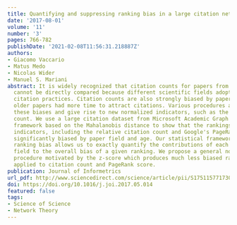 ```yaml
---
title: Quantifying and suppressing ranking bias in a large citation network
date: '2017-08-01'
volume: '11'
number: '3'
pages: 766-782
publishDate: '2021-02-08T11:56:31.218887Z'
authors:
- Giacomo Vaccario
- Matus Medo
- Nicolas Wider
- Manuel S. Mariani
abstract: It is widely recognized that citation counts for papers from different fields
  cannot be directly compared because different scientific fields adopt different
  citation practices. Citation counts are also strongly biased by paper age since
  older papers had more time to attract citations. Various procedures aim at suppressing
  these biases and give rise to new normalized indicators, such as the relative citation
  count. We use a large citation dataset from Microsoft Academic Graph and a new statistical
  framework based on the Mahalanobis distance to show that the rankings by well known
  indicators, including the relative citation count and Google's PageRank score, are
  significantly biased by paper field and age. Our statistical framework to assess
  ranking bias allows us to exactly quantify the contributions of each individual
  field to the overall bias of a given ranking. We propose a general normalization
  procedure motivated by the z-score which produces much less biased rankings when
  applied to citation count and PageRank score.
publication: Journal of Informetrics
url_pdf: http://www.sciencedirect.com/science/article/pii/S1751157717300974
doi: https://doi.org/10.1016/j.joi.2017.05.014
featured: false
tags:
- Science of Science
- Network Theory
---
```

